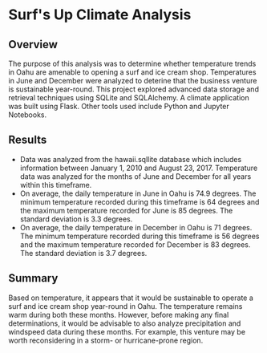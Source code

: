 # Surf's Up Climate Analysis
## Overview
The purpose of this analysis was to determine whether temperature trends in Oahu are amenable to opening a surf and ice cream shop. Temperatures in June and December were analyzed to deterine that the business venture is sustainable year-round. This project explored advanced data storage and retrieval techniques using SQLite and SQLAlchemy. A climate application was built using Flask. Other tools used include Python and Jupyter Notebooks.

## Results
- Data was analyzed from the hawaii.sqllite database which includes information between January 1, 2010 and August 23, 2017. Temperature data was analyzed for the months of June and December for all years within this timeframe.
- On average, the daily temperature in June in Oahu is 74.9 degrees. The minimum temperature recorded during this timeframe is 64 degrees and the maximum temperature recorded for June is 85 degrees. The standard deviation is 3.3 degrees. 
- On average, the daily temperature in December in Oahu is 71 degrees. The minimum temperature recorded during this timeframe is 56 degrees and the maximum temperature recorded for December is 83 degrees. The standard deviation is 3.7 degrees. 

## Summary
Based on temperature, it appears that it would be sustainable to operate a surf and ice cream shop year-round in Oahu. The temperature remains warm during both these months. However, before making any final determinations, it would be advisable to also analyze precipitation and windspeed data during these months. For example, this venture may be worth reconsidering in a storm- or hurricane-prone region. 
